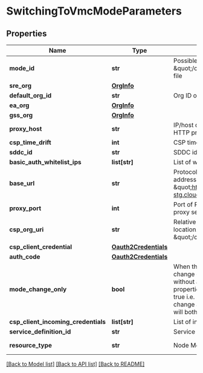 # SwitchingToVmcModeParameters

## Properties
Name | Type | Description | Notes
------------ | ------------- | ------------- | -------------
**mode_id** | **str** | Possible enum values in a \&quot;/config/nsx_appliance_mode\&quot; file | 
**sre_org** | [**OrgInfo**](OrgInfo.md) |  | [optional] 
**default_org_id** | **str** | Org ID of a Client - commonly UUID. | [optional] 
**ea_org** | [**OrgInfo**](OrgInfo.md) |  | [optional] 
**gss_org** | [**OrgInfo**](OrgInfo.md) |  | [optional] 
**proxy_host** | **str** | IP/host of PoP (Point-of-Presence) HTTP proxy server | [optional] 
**csp_time_drift** | **int** | CSP time drift in milliseconds | [optional] 
**sddc_id** | **str** | SDDC id | [optional] 
**basic_auth_whitelist_ips** | **list[str]** | List of whitelist IPs for basic auth | [optional] 
**base_url** | **str** | Protocol and domain name (or IP address) of a CSP server, like \&quot;https://console-stg.cloud.vmware.com\&quot;. | [optional] 
**proxy_port** | **int** | Port of PoP (Point-of-Presence) Http proxy server | [optional] 
**csp_org_uri** | **str** | Relative path on CSP server to the Org location. Can be \&quot;/csp/gateway/am/api/orgs/\&quot;. | [optional] 
**csp_client_credential** | [**Oauth2Credentials**](Oauth2Credentials.md) |  | [optional] 
**auth_code** | [**Oauth2Credentials**](Oauth2Credentials.md) |  | [optional] 
**mode_change_only** | **bool** | When this parameter is set to true, only a change of the node mode happens without any update to the auth properties. When this param is not set to true i.e. set to false or not provided, mode change and update to the auth properties will both happen. | [optional] 
**csp_client_incoming_credentials** | **list[str]** | List of incoming client IDs | [optional] 
**service_definition_id** | **str** | Service definition id | [optional] 
**resource_type** | **str** | Node Mode type | [optional] [default to 'SwitchingToVmcModeParameters']

[[Back to Model list]](../README.md#documentation-for-models) [[Back to API list]](../README.md#documentation-for-api-endpoints) [[Back to README]](../README.md)

